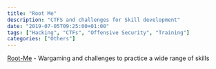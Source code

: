 ```yaml
---
title: "Root Me"
description: "CTFS and challenges for Skill development"
date: "2019-07-05T09:25:00+01:00"
tags: ["Hacking", "CTFs", "Offensive Security", "Training"]
categories: ["Others"]
---
```


[Root-Me](https://www.root-me.org) - Wargaming and challenges to practice a wide range of skills